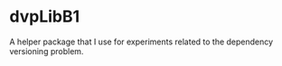 # dvpLibB1
A helper package that I use for experiments related to the dependency versioning problem.
